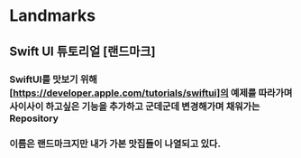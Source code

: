 # Landmarks

## Swift UI 튜토리얼 [랜드마크]
### SwiftUI를 맛보기 위해 [https://developer.apple.com/tutorials/swiftui]의 예제를 따라가며 사이사이 하고싶은 기능을 추가하고 군데군데 변경해가며 채워가는 Repository
### 이름은 랜드마크지만 내가 가본 맛집들이 나열되고 있다.
